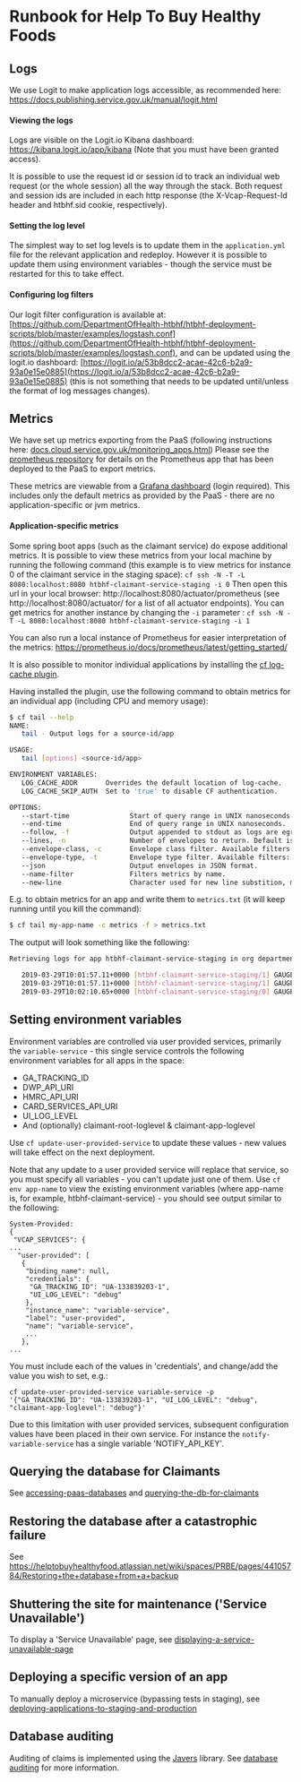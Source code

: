 # Runbook for Help To Buy Healthy Foods


## Logs
We use Logit to make application logs accessible, as recommended here: https://docs.publishing.service.gov.uk/manual/logit.html

#### Viewing the logs
Logs are visible on the Logit.io Kibana dashboard: https://kibana.logit.io/app/kibana
(Note that you must have been granted access).

It is possible to use the request id or session id to track an individual web request (or the whole session) all the way through the stack.
Both request and session ids are included in each http response (the X-Vcap-Request-Id header and htbhf.sid cookie, respectively).

#### Setting the log level
The simplest way to set log levels is to update them in the `application.yml` file for the relevant application and redeploy.
However it is possible to update them using environment variables - though the service must be restarted for this to take effect.

#### Configuring log filters
Our logit filter configuration is available at: [https://github.com/DepartmentOfHealth-htbhf/htbhf-deployment-scripts/blob/master/examples/logstash.conf](https://github.com/DepartmentOfHealth-htbhf/htbhf-deployment-scripts/blob/master/examples/logstash.conf),
and can be updated using the logit.io dashboard: [https://logit.io/a/53b8dcc2-acae-42c6-b2a9-93a0e15e0885](https://logit.io/a/53b8dcc2-acae-42c6-b2a9-93a0e15e0885)
(this is not something that needs to be updated until/unless the format of log messages changes).


## Metrics
We have set up metrics exporting from the PaaS (following instructions here: [docs.cloud.service.gov.uk/monitoring_apps.html](https://docs.cloud.service.gov.uk/monitoring_apps.html#monitoring-apps))
Please see the [prometheus repository](https://github.com/DepartmentOfHealth-htbhf/prometheus) for details on the Prometheus app that has been deployed to the PaaS to export metrics.

These metrics are viewable from a [Grafana dashboard](https://helptobuyhealthyfoods.grafana.net/dashboards) (login required). 
This includes only the default metrics as provided by the PaaS - there are no application-specific or jvm metrics.

#### Application-specific metrics

Some spring boot apps (such as the claimant service) do expose additional metrics. 
It is possible to view these metrics from your local machine by running the following command (this example is to view metrics for instance 0 of the claimant service in the staging space):
```cf ssh -N -T -L 8080:localhost:8080 htbhf-claimant-service-staging -i 0```
Then open this url in your local browser: http://localhost:8080/actuator/prometheus (see http://localhost:8080/actuator/ for a list of all actuator endpoints).
You can get metrics for another instance by changing the `-i` parameter :
```cf ssh -N -T -L 8080:localhost:8080 htbhf-claimant-service-staging -i 1```

You can also run a local instance of Prometheus for easier interpretation of the metrics: https://prometheus.io/docs/prometheus/latest/getting_started/


It is also possible to monitor individual applications by installing the [cf log-cache plugin](https://github.com/cloudfoundry/log-cache-cli#installing-plugin).

Having installed the plugin, use the following command to obtain metrics for an individual app (including CPU and memory usage):
```bash
$ cf tail --help
NAME:
   tail - Output logs for a source-id/app

USAGE:
   tail [options] <source-id/app>

ENVIRONMENT VARIABLES:
   LOG_CACHE_ADDR       Overrides the default location of log-cache.
   LOG_CACHE_SKIP_AUTH  Set to 'true' to disable CF authentication.

OPTIONS:
   --start-time               Start of query range in UNIX nanoseconds.
   --end-time                 End of query range in UNIX nanoseconds.
   --follow, -f               Output appended to stdout as logs are egressed.
   --lines, -n                Number of envelopes to return. Default is 10.
   --envelope-class, -c       Envelope class filter. Available filters: 'logs', 'metrics', and 'any'.
   --envelope-type, -t        Envelope type filter. Available filters: 'log', 'counter', 'gauge', 'timer', 'event', and 'any'.
   --json                     Output envelopes in JSON format.
   --name-filter              Filters metrics by name.
   --new-line                 Character used for new line substition, must be single unicode character. Default is '\n'.
```

E.g. to obtain metrics for an app and write them to `metrics.txt` (it will keep running until you kill the command):
```bash
$ cf tail my-app-name -c metrics -f > metrics.txt
```
The output will look something like the following:
```bash
Retrieving logs for app htbhf-claimant-service-staging in org department-of-health-and-social-care / space staging as msmith@equalexperts.com...

   2019-03-29T10:01:57.11+0000 [htbhf-claimant-service-staging/1] GAUGE cpu:0.093310 percentage disk:175607808.000000 bytes disk_quota:1073741824.000000 bytes memory:292302848.000000 bytes memory_quota:1073741824.000000 bytes
   2019-03-29T10:01:57.11+0000 [htbhf-claimant-service-staging/1] GAUGE absolute_entitlement:0.000000 nanoseconds absolute_usage:69119660018.000000 nanoseconds container_age:20990298995898.000000 nanoseconds
   2019-03-29T10:02:10.65+0000 [htbhf-claimant-service-staging/0] GAUGE cpu:0.105926 percentage disk:175607808.000000 bytes disk_quota:1073741824.000000 bytes memory:280776704.000000 bytes memory_quota:107374182
```


## Setting environment variables

Environment variables are controlled via user provided services, primarily the `variable-service` - this single service controls the following environment variables for all apps in the space:

* GA_TRACKING_ID
* DWP_API_URI
* HMRC_API_URI
* CARD_SERVICES_API_URI
* UI_LOG_LEVEL
* And (optionally) claimant-root-loglevel & claimant-app-loglevel

Use `cf update-user-provided-service` to update these values - new values will take effect on the next deployment.

Note that any update to a user provided service will replace that service, so you must specify all variables - you can't update just one of them.
Use `cf env app-name` to view the existing environment variables (where app-name is, for example, htbhf-claimant-service) - you should see output similar to the following:
```
System-Provided:
{
 "VCAP_SERVICES": {
...
  "user-provided": [
   {
    "binding_name": null,
    "credentials": {
     "GA_TRACKING_ID": "UA-133839203-1",
     "UI_LOG_LEVEL": "debug"
    },
    "instance_name": "variable-service",
    "label": "user-provided",
    "name": "variable-service",
    ...
   },
...
```
You must include each of the values in 'credentials', and change/add the value you wish to set, e.g.:
```
cf update-user-provided-service variable-service -p '{"GA_TRACKING_ID": "UA-133839203-1", "UI_LOG_LEVEL": "debug", "claimant-app-loglevel": "debug"}'
```

Due to this limitation with user provided services, subsequent configuration values have been placed in their own service. 
For instance the `notify-variable-service` has a single variable 'NOTIFY_API_KEY'.

## Querying the database for Claimants
See [accessing-paas-databases](https://github.com/DepartmentOfHealth-htbhf/htbhf-claimant-service/tree/master/db#accessing-paas-databases)
and [querying-the-db-for-claimants](https://github.com/DepartmentOfHealth-htbhf/htbhf-claimant-service/tree/master/db#querying-the-db-for-claimants)

## Restoring the database after a catastrophic failure
See https://helptobuyhealthyfood.atlassian.net/wiki/spaces/PRBE/pages/44105784/Restoring+the+database+from+a+backup

## Shuttering the site for maintenance ('Service Unavailable')
To display a 'Service Unavailable' page, see [displaying-a-service-unavailable-page](https://github.com/DepartmentOfHealth-htbhf/htbhf-deployment-scripts/tree/master/management-scripts#displaying-a-service-unavailable-page)

## Deploying a specific version of an app
To manually deploy a microservice (bypassing tests in staging), see [deploying-applications-to-staging-and-production](https://github.com/DepartmentOfHealth-htbhf/htbhf-deployment-scripts/tree/master/management-scripts#deploying-applications-to-staging-and-production)

## Database auditing
Auditing of claims is implemented using the [Javers](https://javers.org/) library. See [database auditing](https://github.com/DepartmentOfHealth-htbhf/htbhf-claimant-service/tree/master/db#claim-auditing) for more information.
